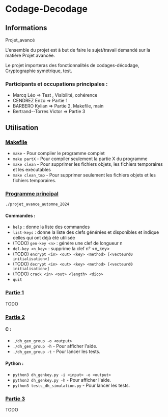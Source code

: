 # Codage-Decodage
## Informations
Projet_avancé

L'ensemble du projet est à but de faire le sujet/travail demandé sur la matière Projet avancée.

Le projet importeras des fonctionnalités de codages-décodage, Cryptographie symétrique, test.

### Participants et occupations principales :
- Marcq Léo                => Test , Visibilité, cohérence
- CENDREZ Enzo             => Partie 1
- BARBERO Kylian           => Partie 2, Makefile, main
- Bertrand--Torres Victor  => Partie 3

## Utilisation
### [Makefile](Makefile)
- `make` - Pour compiler le programme complet
- `make partX` - Pour compiler seulement la partie X du programme
- `make clean` - Pour supprimer les fichiers objets, les fichiers temporaires et les exécutables
- `make clean_tmp` - Pour supprimer seulement les fichiers objets et les fichiers temporaires.

### [Programme principal](src/main.c)
`./projet_avance_automne_2024`

#### Commandes :
- `help` : donne la liste des commandes
- `list-keys` : donne la liste des clefs générées et disponibles et indique celles qui ont déjà été utilisée
- (TODO) `gen-key <n>` : génère une clef de longueur n
- `del-key <n_key>` : supprime la clef n° <n_key>
- (TODO) `encrypt <in> <out> <key> <method> [<vecteurd0 initialisation>]`
- (TODO) `decrypt <in> <out> <key> <method> [<vecteurd0 initialisation>]`
- (TODO) `crack <in> <out> <length> <dico>`
- `quit`

### [Partie 1](src/Partie1)
TODO

### [Partie 2](src/Partie2)
#### C :
- `./dh_gen_group -o <output>`
- `./dh_gen_group -h` - Pour afficher l'aide.
- `./dh_gen_group -t` - Pour lancer les tests.

#### Python :
- `python3 dh_genkey.py -i <input> -o <output>`
- `python3 dh_genkey.py -h` - Pour afficher l'aide.
- `python3 tests_dh_simulation.py` - Pour lancer les tests.

### [Partie 3](src/Partie3)
TODO

